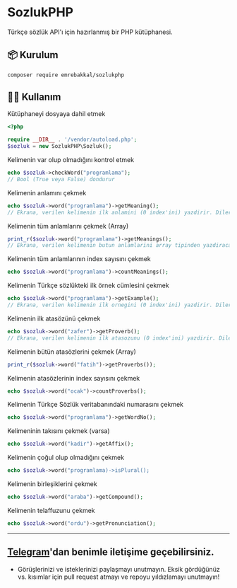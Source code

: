 # SozlukPHP
Türkçe sözlük API'ı için hazırlanmış bir PHP kütüphanesi.

## 📦 Kurulum
```sh 
composer require emrebakkal/sozlukphp
```

## 👨‍💻 Kullanım
Kütüphaneyi dosyaya dahil etmek
```php
<?php

require __DIR__ . '/vendor/autoload.php';
$sozluk = new SozlukPHP\Sozluk();
```

Kelimenin var olup olmadığını kontrol etmek
```php
echo $sozluk->checkWord("programlama");
// Bool (True veya False) dondurur
```
Kelimenin anlamını çekmek
```php
echo $sozluk->word("programlama")->getMeaning();
// Ekrana, verilen kelimenin ilk anlamini (0 index'ini) yazdirir. Dilerseniz parametre olarak istediginiz anlamin index degerini girebilirsiniz. 
```
Kelimenin tüm anlamlarını çekmek (Array)
```php
print_r($sozluk->word("programlama")->getMeanings();
// Ekrana, verilen kelimenin butun anlamlarini array tipinden yazdiracaktir.
```
Kelimenin tüm anlamlarının index sayısını çekmek
```php 
echo $sozluk->word("programlama")->countMeanings();
```
Kelimenin Türkçe sözlükteki ilk örnek cümlesini çekmek
```php
echo $sozluk->word("programlama")->getExample();
// Ekrana, verilen kelimenin ilk ornegini (0 index'ini) yazdirir. Dilerseniz parametre olarak istediginiz ornegin index degerini girebilirsiniz. 
```
Kelimenin ilk atasözünü çekmek
```php 
echo $sozluk->word("zafer")->getProverb();
// Ekrana, verilen kelimenin ilk atasozunu (0 index'ini) yazdirir. Dilerseniz parametre olarak istediginiz atasozunun index degerini girebilirsiniz. 
```
Kelimenin bütün atasözlerini çekmek (Array)
```php 
print_r($sozluk->word("fatih")->getProverbs());
```
Kelimenin atasözlerinin index sayısını çekmek
```php
echo $sozluk->word("ocak")->countProverbs();
```

Kelimenin Türkçe Sözlük veritabanındaki numarasını çekmek
```php
echo $sozluk->word("programlama")->getWordNo();
```
Kelimeninin takısını çekmek (varsa)
```php
echo $sozluk->word("kadir")->getAffix();
```
Kelimenin çoğul olup olmadığını çekmek
```php
echo $sozluk->word("programlama)->isPlural();
```
Kelimenin birleşiklerini çekmek
```php
echo $sozluk->word("araba")->getCompound();
```
Kelimenin telaffuzunu çekmek
```php
echo $sozluk->word("ordu")->getPronunciation();
```

---
## [Telegram](https://t.me/bpercent)'dan benimle iletişime geçebilirsiniz.
- Görüşlerinizi ve isteklerinizi paylaşmayı unutmayın. Eksik gördüğünüz vs. kısımlar için pull request atmayı ve repoyu yıldızlamayı unutmayın!
